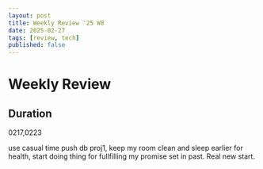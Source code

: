 ```yaml
---
layout: post
title: Weekly Review '25 W8
date: 2025-02-27
tags: [review, tech]
published: false
---
```

# Weekly Review

## Duration
0217,0223

use casual time push db proj1, keep my room clean and sleep earlier for health, start doing thing for fullfilling my promise set in past.
Real new start.